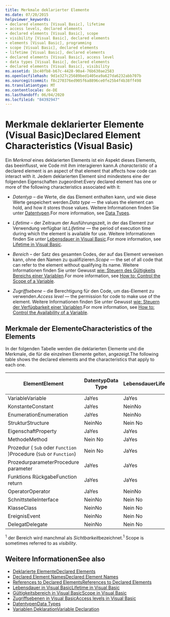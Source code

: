 ```yaml
---
title: Merkmale deklarierter Elemente
ms.date: 07/20/2015
helpviewer_keywords:
- declared elements [Visual Basic], lifetime
- access levels, declared elements
- declared elements [Visual Basic], scope
- visibility [Visual Basic], declared elements
- elements [Visual Basic], programming
- scope [Visual Basic], declared elements
- lifetime [Visual Basic], declared elements
- declared elements [Visual Basic], access level
- data types [Visual Basic], declared elements
- declared elements [Visual Basic], visibility
ms.assetid: 1bc40fb8-b67c-4428-90a4-76b630ae2583
ms.openlocfilehash: 9d1e327c25689bed1405ea9a627da6232abb707b
ms.sourcegitcommit: f8c270376ed905f6a8896ce0fe25b4f4b38ff498
ms.translationtype: MT
ms.contentlocale: de-DE
ms.lasthandoff: 06/04/2020
ms.locfileid: "84392947"
---
```

# <a name="declared-element-characteristics-visual-basic"></a><span data-ttu-id="bb11f-102">Merkmale deklarierter Elemente (Visual Basic)</span><span class="sxs-lookup"><span data-stu-id="bb11f-102">Declared Element Characteristics (Visual Basic)</span></span>
<span data-ttu-id="bb11f-103">Ein *Merkmal* eines deklarierten Elements ist ein Aspekt dieses Elements, das beeinflusst, wie Code mit ihm interagieren kann.</span><span class="sxs-lookup"><span data-stu-id="bb11f-103">A *characteristic* of a declared element is an aspect of that element that affects how code can interact with it.</span></span> <span data-ttu-id="bb11f-104">Jedem deklarierten Element sind mindestens eine der folgenden Eigenschaften zugeordnet:</span><span class="sxs-lookup"><span data-stu-id="bb11f-104">Every declared element has one or more of the following characteristics associated with it:</span></span>  
  
- <span data-ttu-id="bb11f-105">*Datentyp* – die Werte, die das Element enthalten kann, und wie diese Werte gespeichert werden.</span><span class="sxs-lookup"><span data-stu-id="bb11f-105">*Data type* — the values the element can hold, and how it stores those values.</span></span> <span data-ttu-id="bb11f-106">Weitere Informationen finden Sie unter [Datentypen](../../../language-reference/data-types/index.md).</span><span class="sxs-lookup"><span data-stu-id="bb11f-106">For more information, see [Data Types](../../../language-reference/data-types/index.md).</span></span>  
  
- <span data-ttu-id="bb11f-107">*Lifetime* – der Zeitraum der Ausführungszeit, in der das Element zur Verwendung verfügbar ist.</span><span class="sxs-lookup"><span data-stu-id="bb11f-107">*Lifetime* — the period of execution time during which the element is available for use.</span></span> <span data-ttu-id="bb11f-108">Weitere Informationen finden Sie unter [Lebensdauer in Visual Basic](lifetime.md).</span><span class="sxs-lookup"><span data-stu-id="bb11f-108">For more information, see [Lifetime in Visual Basic](lifetime.md).</span></span>  
  
- <span data-ttu-id="bb11f-109">*Bereich* – der Satz des gesamten Codes, der auf das Element verweisen kann, ohne den Namen zu qualifizieren.</span><span class="sxs-lookup"><span data-stu-id="bb11f-109">*Scope* — the set of all code that can refer to the element without qualifying its name.</span></span> <span data-ttu-id="bb11f-110">Weitere Informationen finden Sie unter Gewusst [wie: Steuern des Gültigkeits Bereichs einer Variablen](how-to-control-the-scope-of-a-variable.md).</span><span class="sxs-lookup"><span data-stu-id="bb11f-110">For more information, see [How to: Control the Scope of a Variable](how-to-control-the-scope-of-a-variable.md).</span></span>  
  
- <span data-ttu-id="bb11f-111">*Zugriffsebene* – die Berechtigung für den Code, um das-Element zu verwenden.</span><span class="sxs-lookup"><span data-stu-id="bb11f-111">*Access level* — the permission for code to make use of the element.</span></span> <span data-ttu-id="bb11f-112">Weitere Informationen finden Sie unter Gewusst [wie: Steuern der Verfügbarkeit einer Variablen](how-to-control-the-availability-of-a-variable.md).</span><span class="sxs-lookup"><span data-stu-id="bb11f-112">For more information, see [How to: Control the Availability of a Variable](how-to-control-the-availability-of-a-variable.md).</span></span>  
  
## <a name="characteristics-of-the-elements"></a><span data-ttu-id="bb11f-113">Merkmale der Elemente</span><span class="sxs-lookup"><span data-stu-id="bb11f-113">Characteristics of the Elements</span></span>  
 <span data-ttu-id="bb11f-114">In der folgenden Tabelle werden die deklarierten Elemente und die Merkmale, die für die einzelnen Elemente gelten, angezeigt.</span><span class="sxs-lookup"><span data-stu-id="bb11f-114">The following table shows the declared elements and the characteristics that apply to each one.</span></span>  
  
|<span data-ttu-id="bb11f-115">Element</span><span class="sxs-lookup"><span data-stu-id="bb11f-115">Element</span></span>|<span data-ttu-id="bb11f-116">Datentyp</span><span class="sxs-lookup"><span data-stu-id="bb11f-116">Data Type</span></span>|<span data-ttu-id="bb11f-117">Lebensdauer</span><span class="sxs-lookup"><span data-stu-id="bb11f-117">Lifetime</span></span>|<span data-ttu-id="bb11f-118">Bereich <sup>1</sup></span><span class="sxs-lookup"><span data-stu-id="bb11f-118">Scope <sup>1</sup></span></span>|<span data-ttu-id="bb11f-119">Zugriffsebene</span><span class="sxs-lookup"><span data-stu-id="bb11f-119">Access Level</span></span>|  
|-------------|---------------|--------------|------------------------|------------------|  
|<span data-ttu-id="bb11f-120">Variable</span><span class="sxs-lookup"><span data-stu-id="bb11f-120">Variable</span></span>|<span data-ttu-id="bb11f-121">Ja</span><span class="sxs-lookup"><span data-stu-id="bb11f-121">Yes</span></span>|<span data-ttu-id="bb11f-122">Ja</span><span class="sxs-lookup"><span data-stu-id="bb11f-122">Yes</span></span>|<span data-ttu-id="bb11f-123">Ja</span><span class="sxs-lookup"><span data-stu-id="bb11f-123">Yes</span></span>|<span data-ttu-id="bb11f-124">Ja</span><span class="sxs-lookup"><span data-stu-id="bb11f-124">Yes</span></span>|  
|<span data-ttu-id="bb11f-125">Konstante</span><span class="sxs-lookup"><span data-stu-id="bb11f-125">Constant</span></span>|<span data-ttu-id="bb11f-126">Ja</span><span class="sxs-lookup"><span data-stu-id="bb11f-126">Yes</span></span>|<span data-ttu-id="bb11f-127">Nein</span><span class="sxs-lookup"><span data-stu-id="bb11f-127">No</span></span>|<span data-ttu-id="bb11f-128">Ja</span><span class="sxs-lookup"><span data-stu-id="bb11f-128">Yes</span></span>|<span data-ttu-id="bb11f-129">Ja</span><span class="sxs-lookup"><span data-stu-id="bb11f-129">Yes</span></span>|  
|<span data-ttu-id="bb11f-130">Enumeration</span><span class="sxs-lookup"><span data-stu-id="bb11f-130">Enumeration</span></span>|<span data-ttu-id="bb11f-131">Ja</span><span class="sxs-lookup"><span data-stu-id="bb11f-131">Yes</span></span>|<span data-ttu-id="bb11f-132">Nein</span><span class="sxs-lookup"><span data-stu-id="bb11f-132">No</span></span>|<span data-ttu-id="bb11f-133">Ja</span><span class="sxs-lookup"><span data-stu-id="bb11f-133">Yes</span></span>|<span data-ttu-id="bb11f-134">Ja</span><span class="sxs-lookup"><span data-stu-id="bb11f-134">Yes</span></span>|  
|<span data-ttu-id="bb11f-135">Struktur</span><span class="sxs-lookup"><span data-stu-id="bb11f-135">Structure</span></span>|<span data-ttu-id="bb11f-136">Nein</span><span class="sxs-lookup"><span data-stu-id="bb11f-136">No</span></span>|<span data-ttu-id="bb11f-137">Nein </span><span class="sxs-lookup"><span data-stu-id="bb11f-137">No</span></span>|<span data-ttu-id="bb11f-138">Ja</span><span class="sxs-lookup"><span data-stu-id="bb11f-138">Yes</span></span>|<span data-ttu-id="bb11f-139">Ja</span><span class="sxs-lookup"><span data-stu-id="bb11f-139">Yes</span></span>|  
|<span data-ttu-id="bb11f-140">Eigenschaft</span><span class="sxs-lookup"><span data-stu-id="bb11f-140">Property</span></span>|<span data-ttu-id="bb11f-141">Ja</span><span class="sxs-lookup"><span data-stu-id="bb11f-141">Yes</span></span>|<span data-ttu-id="bb11f-142">Ja</span><span class="sxs-lookup"><span data-stu-id="bb11f-142">Yes</span></span>|<span data-ttu-id="bb11f-143">Ja</span><span class="sxs-lookup"><span data-stu-id="bb11f-143">Yes</span></span>|<span data-ttu-id="bb11f-144">Ja</span><span class="sxs-lookup"><span data-stu-id="bb11f-144">Yes</span></span>|  
|<span data-ttu-id="bb11f-145">Methode</span><span class="sxs-lookup"><span data-stu-id="bb11f-145">Method</span></span>|<span data-ttu-id="bb11f-146">Nein </span><span class="sxs-lookup"><span data-stu-id="bb11f-146">No</span></span>|<span data-ttu-id="bb11f-147">Ja</span><span class="sxs-lookup"><span data-stu-id="bb11f-147">Yes</span></span>|<span data-ttu-id="bb11f-148">Ja</span><span class="sxs-lookup"><span data-stu-id="bb11f-148">Yes</span></span>|<span data-ttu-id="bb11f-149">Ja</span><span class="sxs-lookup"><span data-stu-id="bb11f-149">Yes</span></span>|  
|<span data-ttu-id="bb11f-150">Prozedur ( `Sub` oder `Function` )</span><span class="sxs-lookup"><span data-stu-id="bb11f-150">Procedure (`Sub` or `Function`)</span></span>|<span data-ttu-id="bb11f-151">Nein </span><span class="sxs-lookup"><span data-stu-id="bb11f-151">No</span></span>|<span data-ttu-id="bb11f-152">Ja</span><span class="sxs-lookup"><span data-stu-id="bb11f-152">Yes</span></span>|<span data-ttu-id="bb11f-153">Ja</span><span class="sxs-lookup"><span data-stu-id="bb11f-153">Yes</span></span>|<span data-ttu-id="bb11f-154">Ja</span><span class="sxs-lookup"><span data-stu-id="bb11f-154">Yes</span></span>|  
|<span data-ttu-id="bb11f-155">Prozedurparameter</span><span class="sxs-lookup"><span data-stu-id="bb11f-155">Procedure parameter</span></span>|<span data-ttu-id="bb11f-156">Ja</span><span class="sxs-lookup"><span data-stu-id="bb11f-156">Yes</span></span>|<span data-ttu-id="bb11f-157">Ja</span><span class="sxs-lookup"><span data-stu-id="bb11f-157">Yes</span></span>|<span data-ttu-id="bb11f-158">Ja</span><span class="sxs-lookup"><span data-stu-id="bb11f-158">Yes</span></span>|<span data-ttu-id="bb11f-159">Nein</span><span class="sxs-lookup"><span data-stu-id="bb11f-159">No</span></span>|  
|<span data-ttu-id="bb11f-160">Funktions Rückgabe</span><span class="sxs-lookup"><span data-stu-id="bb11f-160">Function return</span></span>|<span data-ttu-id="bb11f-161">Ja</span><span class="sxs-lookup"><span data-stu-id="bb11f-161">Yes</span></span>|<span data-ttu-id="bb11f-162">Ja</span><span class="sxs-lookup"><span data-stu-id="bb11f-162">Yes</span></span>|<span data-ttu-id="bb11f-163">Ja</span><span class="sxs-lookup"><span data-stu-id="bb11f-163">Yes</span></span>|<span data-ttu-id="bb11f-164">Nein</span><span class="sxs-lookup"><span data-stu-id="bb11f-164">No</span></span>|  
|<span data-ttu-id="bb11f-165">Operator</span><span class="sxs-lookup"><span data-stu-id="bb11f-165">Operator</span></span>|<span data-ttu-id="bb11f-166">Ja</span><span class="sxs-lookup"><span data-stu-id="bb11f-166">Yes</span></span>|<span data-ttu-id="bb11f-167">Nein</span><span class="sxs-lookup"><span data-stu-id="bb11f-167">No</span></span>|<span data-ttu-id="bb11f-168">Ja</span><span class="sxs-lookup"><span data-stu-id="bb11f-168">Yes</span></span>|<span data-ttu-id="bb11f-169">Ja</span><span class="sxs-lookup"><span data-stu-id="bb11f-169">Yes</span></span>|  
|<span data-ttu-id="bb11f-170">Schnittstelle</span><span class="sxs-lookup"><span data-stu-id="bb11f-170">Interface</span></span>|<span data-ttu-id="bb11f-171">Nein</span><span class="sxs-lookup"><span data-stu-id="bb11f-171">No</span></span>|<span data-ttu-id="bb11f-172">Nein </span><span class="sxs-lookup"><span data-stu-id="bb11f-172">No</span></span>|<span data-ttu-id="bb11f-173">Ja</span><span class="sxs-lookup"><span data-stu-id="bb11f-173">Yes</span></span>|<span data-ttu-id="bb11f-174">Ja</span><span class="sxs-lookup"><span data-stu-id="bb11f-174">Yes</span></span>|  
|<span data-ttu-id="bb11f-175">Klasse</span><span class="sxs-lookup"><span data-stu-id="bb11f-175">Class</span></span>|<span data-ttu-id="bb11f-176">Nein</span><span class="sxs-lookup"><span data-stu-id="bb11f-176">No</span></span>|<span data-ttu-id="bb11f-177">Nein </span><span class="sxs-lookup"><span data-stu-id="bb11f-177">No</span></span>|<span data-ttu-id="bb11f-178">Ja</span><span class="sxs-lookup"><span data-stu-id="bb11f-178">Yes</span></span>|<span data-ttu-id="bb11f-179">Ja</span><span class="sxs-lookup"><span data-stu-id="bb11f-179">Yes</span></span>|  
|<span data-ttu-id="bb11f-180">Ereignis</span><span class="sxs-lookup"><span data-stu-id="bb11f-180">Event</span></span>|<span data-ttu-id="bb11f-181">Nein</span><span class="sxs-lookup"><span data-stu-id="bb11f-181">No</span></span>|<span data-ttu-id="bb11f-182">Nein </span><span class="sxs-lookup"><span data-stu-id="bb11f-182">No</span></span>|<span data-ttu-id="bb11f-183">Ja</span><span class="sxs-lookup"><span data-stu-id="bb11f-183">Yes</span></span>|<span data-ttu-id="bb11f-184">Ja</span><span class="sxs-lookup"><span data-stu-id="bb11f-184">Yes</span></span>|  
|<span data-ttu-id="bb11f-185">Delegat</span><span class="sxs-lookup"><span data-stu-id="bb11f-185">Delegate</span></span>|<span data-ttu-id="bb11f-186">Nein</span><span class="sxs-lookup"><span data-stu-id="bb11f-186">No</span></span>|<span data-ttu-id="bb11f-187">Nein </span><span class="sxs-lookup"><span data-stu-id="bb11f-187">No</span></span>|<span data-ttu-id="bb11f-188">Ja</span><span class="sxs-lookup"><span data-stu-id="bb11f-188">Yes</span></span>|<span data-ttu-id="bb11f-189">Ja</span><span class="sxs-lookup"><span data-stu-id="bb11f-189">Yes</span></span>|  
  
 <span data-ttu-id="bb11f-190"><sup>1</sup> der Bereich wird manchmal als *Sichtbarkeit*bezeichnet.</span><span class="sxs-lookup"><span data-stu-id="bb11f-190"><sup>1</sup> Scope is sometimes referred to as *visibility*.</span></span>  
  
## <a name="see-also"></a><span data-ttu-id="bb11f-191">Weitere Informationen</span><span class="sxs-lookup"><span data-stu-id="bb11f-191">See also</span></span>

- [<span data-ttu-id="bb11f-192">Deklarierte Elemente</span><span class="sxs-lookup"><span data-stu-id="bb11f-192">Declared Elements</span></span>](index.md)
- [<span data-ttu-id="bb11f-193">Declared Element Names</span><span class="sxs-lookup"><span data-stu-id="bb11f-193">Declared Element Names</span></span>](declared-element-names.md)
- [<span data-ttu-id="bb11f-194">References to Declared Elements</span><span class="sxs-lookup"><span data-stu-id="bb11f-194">References to Declared Elements</span></span>](references-to-declared-elements.md)
- [<span data-ttu-id="bb11f-195">Lebensdauer in Visual Basic</span><span class="sxs-lookup"><span data-stu-id="bb11f-195">Lifetime in Visual Basic</span></span>](lifetime.md)
- [<span data-ttu-id="bb11f-196">Gültigkeitsbereich in Visual Basic</span><span class="sxs-lookup"><span data-stu-id="bb11f-196">Scope in Visual Basic</span></span>](scope.md)
- [<span data-ttu-id="bb11f-197">Zugriffsebenen in Visual Basic</span><span class="sxs-lookup"><span data-stu-id="bb11f-197">Access levels in Visual Basic</span></span>](access-levels.md)
- [<span data-ttu-id="bb11f-198">Datentypen</span><span class="sxs-lookup"><span data-stu-id="bb11f-198">Data Types</span></span>](../data-types/index.md)
- [<span data-ttu-id="bb11f-199">Variablen Deklaration</span><span class="sxs-lookup"><span data-stu-id="bb11f-199">Variable Declaration</span></span>](../variables/variable-declaration.md)
